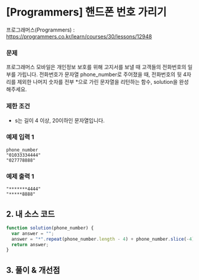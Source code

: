 # [Programmers] 핸드폰 번호 가리기

프로그래머스(Programmers) : https://programmers.co.kr/learn/courses/30/lessons/12948

### 문제

프로그래머스 모바일은 개인정보 보호를 위해 고지서를 보낼 때 고객들의 전화번호의 일부를 가립니다.
전화번호가 문자열 phone_number로 주어졌을 때, 전화번호의 뒷 4자리를 제외한 나머지 숫자를 전부 \*으로 가린 문자열을 리턴하는 함수, solution을 완성해주세요.

### 제한 조건

- s는 길이 4 이상, 20이하인 문자열입니다.

### 예제 입력 1

```
phone_number
"01033334444"
"027778888"
```

### 예제 출력 1

```
"*******4444"
"*****8888"
```

## 2. 내 소스 코드

```javascript
function solution(phone_number) {
  var answer = "";
  answer = "*".repeat(phone_number.length - 4) + phone_number.slice(-4);
  return answer;
}
```

## 3. 풀이 & 개선점
